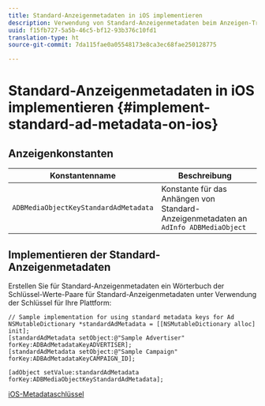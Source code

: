 ```yaml
---
title: Standard-Anzeigenmetadaten in iOS implementieren
description: Verwendung von Standard-Anzeigenmetadaten beim Anzeigen-Tracking in iOS.
uuid: f15fb727-5a5b-46c5-bf12-93b376c10fd1
translation-type: ht
source-git-commit: 7da115fae0a05548173e8ca3ec68fae250128775

---
```



# Standard-Anzeigenmetadaten in iOS implementieren {#implement-standard-ad-metadata-on-ios}

## Anzeigenkonstanten

| Konstantenname | Beschreibung   |
|---|---|
| `ADBMediaObjectKeyStandardAdMetadata` | Konstante für das Anhängen von Standard-Anzeigenmetadaten an `AdInfo ADBMediaObject` |

## Implementieren der Standard-Anzeigenmetadaten

Erstellen Sie für Standard-Anzeigenmetadaten ein Wörterbuch der Schlüssel-Werte-Paare für Standard-Anzeigenmetadaten unter Verwendung der Schlüssel für Ihre Plattform:

```
// Sample implementation for using standard metadata keys for Ad 
NSMutableDictionary *standardAdMetadata = [[NSMutableDictionary alloc] init]; 
[standardAdMetadata setObject:@"Sample Advertiser" forKey:ADBAdMetadataKeyADVERTISER]; 
[standardAdMetadata setObject:@"Sample Campaign" forKey:ADBAdMetadataKeyCAMPAIGN_ID]; 
 
[adObject setValue:standardAdMetadata forKey:ADBMediaObjectKeyStandardAdMetadata];
```

[iOS-Metadataschlüssel](/help/sdk-implement/track-av-playback/impl-std-metadata/ios-metadata-keys.md)
